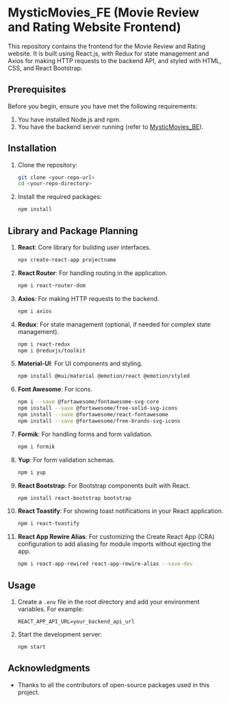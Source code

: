# MysticMovies_FE (Movie Review and Rating Website Frontend)

This repository contains the frontend for the Movie Review and Rating website. It is built using React.js, with Redux for state management and Axios for making HTTP requests to the backend API, and styled with HTML, CSS, and React Bootstrap.

## Prerequisites

Before you begin, ensure you have met the following requirements:
1. You have installed Node.js and npm.
2. You have the backend server running (refer to [MysticMovies_BE](https://github.com/AleeshaRahimanNC/movie-review-rating-website_BE)).

## Installation

1. Clone the repository:
    ```bash
    git clone <your-repo-url>
    cd <your-repo-directory>
    ```

2. Install the required packages:
    ```bash
    npm install
    ```

## Library and Package Planning

1. **React**: Core library for building user interfaces.
    ```bash
    npx create-react-app projectname
    ```

2. **React Router**: For handling routing in the application.
    ```bash
    npm i react-router-dom
    ```

3. **Axios**: For making HTTP requests to the backend.
    ```bash
    npm i axios
    ```

4. **Redux**: For state management (optional, if needed for complex state management).
    ```bash
    npm i react-redux
    npm i @reduxjs/toolkit
    ```

5. **Material-UI**: For UI components and styling.
    ```bash
    npm install @mui/material @emotion/react @emotion/styled
    ```

6. **Font Awesome**: For icons.
    ```bash
    npm i --save @fortawesome/fontawesome-svg-core
    npm install --save @fortawesome/free-solid-svg-icons
    npm install --save @fortawesome/react-fontawesome
    npm install --save @fortawesome/free-brands-svg-icons
    ```

7. **Formik**: For handling forms and form validation.
    ```bash
    npm i formik
    ```

8. **Yup**: For form validation schemas.
    ```bash
    npm i yup
    ```

9. **React Bootstrap**: For Bootstrap components built with React.
    ```bash
    npm install react-bootstrap bootstrap
    ```

10. **React Toastify**: For showing toast notifications in your React application.
    ```bash
    npm i react-toastify
    ```

11. **React App Rewire Alias**: For customizing the Create React App (CRA) configuration to add aliasing for module imports without ejecting the app.
    ```bash
    npm i react-app-rewired react-app-rewire-alias --save-dev
    ```

## Usage

1. Create a `.env` file in the root directory and add your environment variables. For example:
    ```plaintext
    REACT_APP_API_URL=your_backend_api_url
    ```

2. Start the development server:
    ```bash
    npm start
    ```

## Acknowledgments

- Thanks to all the contributors of open-source packages used in this project.
